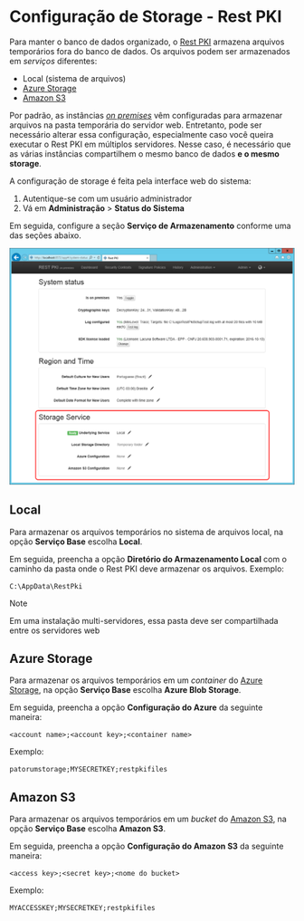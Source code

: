 ﻿# Configuração de Storage - Rest PKI

Para manter o banco de dados organizado, o [Rest PKI](../index.md) armazena arquivos temporários fora do banco de dados.
Os arquivos podem ser armazenados em *serviços* diferentes:

* Local (sistema de arquivos)
* [Azure Storage](https://azure.microsoft.com/en-us/services/storage/)
* [Amazon S3](https://aws.amazon.com/s3)

Por padrão, as instâncias [*on premises*](index.md) vêm configuradas para armazenar arquivos na pasta temporária
do servidor web. Entretanto, pode ser necessário alterar essa configuração, especialmente caso você queira executar
o Rest PKI em múltiplos servidores. Nesse caso, é necessário que as várias instâncias compartilhem o mesmo banco de
dados **e o mesmo storage**.

A configuração de storage é feita pela interface web do sistema:

1. Autentique-se com um usuário administrador
1. Vá em **Administração** &gt; **Status do Sistema**

Em seguida, configure a seção **Serviço de Armazenamento** conforme uma das seções abaixo.

![Storage Service config](../../../../images/rest-pki/storage-service-config.png)

## Local

Para armazenar os arquivos temporários no sistema de arquivos local, na opção **Serviço Base** escolha **Local**.

Em seguida, preencha a opção **Diretório do Armazenamento Local** com o caminho da pasta onde o Rest PKI deve armazenar os arquivos. Exemplo:

```
C:\AppData\RestPki
```

> [!NOTE]
> Em uma instalação multi-servidores, essa pasta deve ser compartilhada entre os servidores web

## Azure Storage

Para armazenar os arquivos temporários em um *container* do [Azure Storage](https://azure.microsoft.com/en-us/services/storage/),
na opção **Serviço Base** escolha **Azure Blob Storage**.

Em seguida, preencha a opção **Configuração do Azure** da seguinte maneira:

```
<account name>;<account key>;<container name>
```

Exemplo:

```
patorumstorage;MYSECRETKEY;restpkifiles
```

## Amazon S3

Para armazenar os arquivos temporários em um *bucket* do [Amazon S3](https://aws.amazon.com/s3),
na opção **Serviço Base** escolha **Amazon S3**.

Em seguida, preencha a opção **Configuração do Amazon S3** da seguinte maneira:

```
<access key>;<secret key>;<nome do bucket>
```

Exemplo:

```
MYACCESSKEY;MYSECRETKEY;restpkifiles
```
